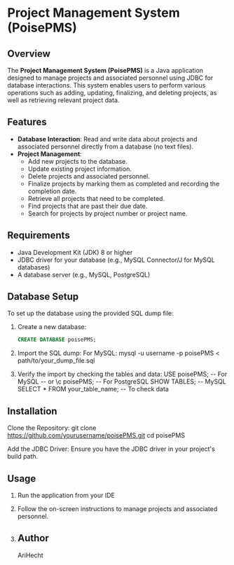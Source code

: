 # Project Management System (PoisePMS)

## Overview
The **Project Management System (PoisePMS)** is a Java application designed to manage projects and associated personnel using JDBC for database interactions. This system enables users to perform various operations such as adding, updating, finalizing, and deleting projects, as well as retrieving relevant project data.

## Features
- **Database Interaction**: Read and write data about projects and associated personnel directly from a database (no text files).
- **Project Management**:
  - Add new projects to the database.
  - Update existing project information.
  - Delete projects and associated personnel.
  - Finalize projects by marking them as completed and recording the completion date.
  - Retrieve all projects that need to be completed.
  - Find projects that are past their due date.
  - Search for projects by project number or project name.
 
 ## Requirements
 - Java Development Kit (JDK) 8 or higher
- JDBC driver for your database (e.g., MySQL Connector/J for MySQL databases)
- A database server (e.g., MySQL, PostgreSQL)

## Database Setup

To set up the database using the provided SQL dump file:

1. Create a new database:

   ```sql
   CREATE DATABASE poisePMS;

2. Import the SQL dump:
For MySQL:
mysql -u username -p poisePMS < path/to/your_dump_file.sql

3. Verify the import by checking the tables and data:
USE poisePMS; -- For MySQL
-- or
\c poisePMS; -- For PostgreSQL
SHOW TABLES; -- MySQL
SELECT * FROM your_table_name; -- To check data

## Installation
Clone the Repository:
git clone https://github.com/yourusername/poisePMS.git
cd poisePMS

Add the JDBC Driver:
Ensure you have the JDBC driver in your project's build path.

## Usage
1. Run the application from your IDE 
2. Follow the on-screen instructions to manage projects and associated personnel.

3. ## Author
   AriHecht








